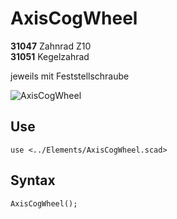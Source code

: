 # AxisCogWheel

__31047__ Zahnrad Z10<br/>
__31051__ Kegelzahrad

jeweils mit Feststellschraube

![AxisCogWheel](https://user-images.githubusercontent.com/48654609/166833776-23d331a5-d234-4845-9ba5-0c42a9986f09.png)

## Use
<pre><code>use &lt;../Elements/AxisCogWheel.scad&gt;</pre></code>

## Syntax
<pre><code>AxisCogWheel();
</pre></code>



